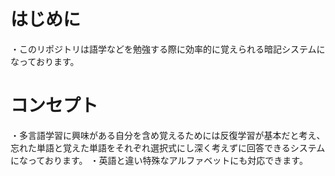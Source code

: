 # はじめに
・このリポジトリは語学などを勉強する際に効率的に覚えられる暗記システムになっております。
# コンセプト
・多言語学習に興味がある自分を含め覚えるためには反復学習が基本だと考え、忘れた単語と覚えた単語をそれぞれ選択式にし深く考えずに回答できるシステムになっております。
・英語と違い特殊なアルファベットにも対応できます。
